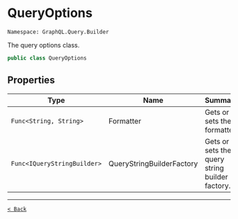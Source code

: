 # QueryOptions

`Namespace: GraphQL.Query.Builder`

The query options class.

```csharp
public class QueryOptions
```

## Properties

| Type | Name | Summary |
| --- | --- | --- |
| `Func<String, String>` | Formatter | Gets or sets the formatter. |
| `Func<IQueryStringBuilder>` | QueryStringBuilderFactory | Gets or sets the query string builder factory. |

---

[`< Back`](../)
